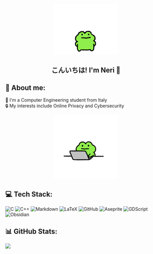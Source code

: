 <div id="header" align="center">
  <img src="https://github.com/NeriSal/NeriSal/blob/main/Misc/Good%20Luck.gif?raw=true" width="200"/>
  <h2>こんいちは! I'm Neri 📡</h2>
</div>

## 🧢 About me:
🧗 I'm a Computer Engineering student from Italy</br>
🔒 My interests include Online Privacy and Cybersecurity

<div id="header" align="center">
  <img src="https://github.com/NeriSal/NeriSal/blob/main/Misc/Office.gif?raw=true" width="200"/>
</div>

## 💻 Tech Stack:
![C](https://img.shields.io/badge/c-%2300599C.svg?style=for-the-badge&logo=c&logoColor=white) ![C++](https://img.shields.io/badge/c++-%2300599C.svg?style=for-the-badge&logo=c%2B%2B&logoColor=white) ![Markdown](https://img.shields.io/badge/markdown-%23000000.svg?style=for-the-badge&logo=markdown&logoColor=white) ![LaTeX](https://img.shields.io/badge/latex-%23008080.svg?style=for-the-badge&logo=latex&logoColor=white) ![GitHub](https://img.shields.io/badge/github-%23121011.svg?style=for-the-badge&logo=github&logoColor=white) ![Aseprite](https://img.shields.io/badge/Aseprite-FFFFFF?style=for-the-badge&logo=Aseprite&logoColor=#7D929E) ![GDScript](https://img.shields.io/badge/GDScript-%2374267B.svg?style=for-the-badge&logo=godotengine&logoColor=white) ![Obsidian](https://img.shields.io/badge/Obsidian-%23483699.svg?style=for-the-badge&logo=obsidian&logoColor=white)

## 📊 GitHub Stats:
![](https://github-readme-stats.vercel.app/api?username=NeriSal&theme=synthwave&hide_border=false&include_all_commits=false&count_private=false)<br/>


